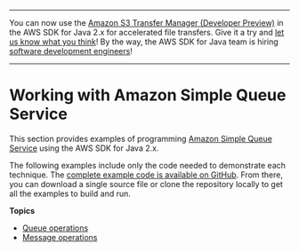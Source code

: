 --------

You can now use the [Amazon S3 Transfer Manager \(Developer Preview\)](https://bit.ly/2WQebiP) in the AWS SDK for Java 2\.x for accelerated file transfers\. Give it a try and [let us know what you think](https://bit.ly/3zT1YYM)\! By the way, the AWS SDK for Java team is hiring [software development engineers](https://github.com/aws/aws-sdk-java-v2/issues/3156)\!

--------

# Working with Amazon Simple Queue Service<a name="examples-sqs"></a>

This section provides examples of programming [Amazon Simple Queue Service](http://aws.amazon.com/sqs/) using the AWS SDK for Java 2\.x\.

The following examples include only the code needed to demonstrate each technique\. The [complete example code is available on GitHub](https://github.com/awsdocs/aws-doc-sdk-examples/tree/master/javav2)\. From there, you can download a single source file or clone the repository locally to get all the examples to build and run\.

**Topics**
+ [Queue operations](examples-sqs-message-queues.md)
+ [Message operations](examples-sqs-messages.md)